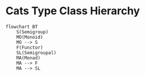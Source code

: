 # Cats Type Class Hierarchy

```mermaid
flowchart BT
    S(Semigroup)
    MO(Monoid)
    MO --> S
    F(Functor)
    SL(Semigroupal)
    MA(Monad)
    MA --> F
    MA --> SL
```
